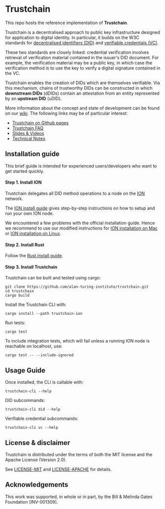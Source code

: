 # Trustchain

This repo hosts the reference implementation of **Trustchain**.

Trustchain is a decentralised approach to public key infrastructure designed for application to digital identity. In particular, it builds on the W3C standards for [decentralised identifiers (DID)](https://www.w3.org/TR/did-core/) and [verifiable credentials (VC)](https://www.w3.org/TR/vc-data-model/).

These two standards are closely linked: credential verification involves retrieval of verification material contained in the issuer's DID document. For example, the verification material may be a public key, in which case the verification method is to use the key to verify a digital signature contained in the VC.

Trustchain enables the creation of DIDs which are themselves verifiable. Via this mechanism, chains of trustworthy DIDs can be constructed in which **downstream DIDs** (dDIDs) contain an attestation from an entity represented by an **upstream DID** (uDID).

More information about the concept and state of development can be found on our [wiki](https://github.com/alan-turing-institute/trustchain/wiki). The following links may be of particular interest:
- [Trustchain on Github pages](https://alan-turing-institute.github.io/trustchain/#/)
- [Trustchain FAQ](https://github.com/alan-turing-institute/trustchain/wiki/Trustchain-FAQ)
- [Slides & Videos](https://github.com/alan-turing-institute/trustchain/wiki#communication)
- [Technical Notes](https://github.com/alan-turing-institute/trustchain/wiki/Trustchain-Technical-Notes)

## Installation guide

This brief guide is intended for experienced users/developers who want to get started quickly.

#### Step 1. Install ION
Trustchain delegates all DID method operations to a node on the [ION](https://identity.foundation/ion/) network.

The [ION install guide](https://identity.foundation/ion/install-guide/) gives step-by-step instructions on how to setup and run your own ION node.

We encountered a few problems with the official installation guide. Hence we recommend to use our modified instructions for [ION installation on Mac](https://alan-turing-institute.github.io/trustchain/#/./installation?id=ion-installation-on-mac) or [ION installation on Linux](https://alan-turing-institute.github.io/trustchain/#/./installation?id=ion-installation-on-linux).

#### Step 2. Install Rust
Follow the [Rust install guide](https://www.rust-lang.org/tools/install).

#### Step 3. Install Trustchain
Trustchain can be built and tested using cargo:
```
git clone https://github.com/alan-turing-institute/trustchain.git
cd trustchain
cargo build
```
Install the Trustchain CLI with:
```shell
cargo install --path trustchain-ion
```
Run tests:
```
cargo test
```
To include integration tests, which will fail unless a running ION node is reachable on localhost, use:
```
cargo test -- --include-ignored
```

## Usage Guide
Once installed, the CLI is callable with:
```
trustchain-cli --help
```
DID subcommands:
```
trustchain-cli did --help
```
Verifiable credential subcommands:
```
trustchain-cli vc --help
```

## License & disclaimer
Trustchain is distributed under the terms of both the MIT license and the Apache License (Version 2.0).

See [LICENSE-MIT](LICENSE-MIT) and [LICENSE-APACHE](LICENSE-APACHE) for details.

## Acknowledgements
This work was supported, in whole or in part, by the Bill & Melinda Gates Foundation [INV-001309].

